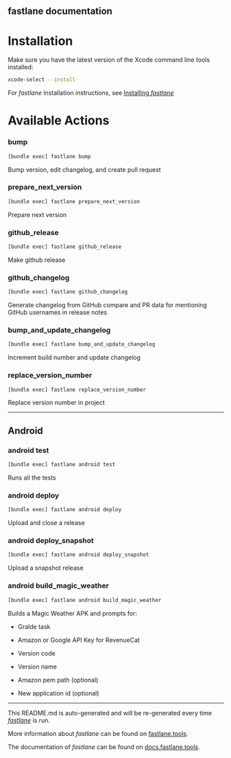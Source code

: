 fastlane documentation
----

# Installation

Make sure you have the latest version of the Xcode command line tools installed:

```sh
xcode-select --install
```

For _fastlane_ installation instructions, see [Installing _fastlane_](https://docs.fastlane.tools/#installing-fastlane)

# Available Actions

### bump

```sh
[bundle exec] fastlane bump
```

Bump version, edit changelog, and create pull request

### prepare_next_version

```sh
[bundle exec] fastlane prepare_next_version
```

Prepare next version

### github_release

```sh
[bundle exec] fastlane github_release
```

Make github release

### github_changelog

```sh
[bundle exec] fastlane github_changelog
```

Generate changelog from GitHub compare and PR data for mentioning GitHub usernames in release notes

### bump_and_update_changelog

```sh
[bundle exec] fastlane bump_and_update_changelog
```

Increment build number and update changelog

### replace_version_number

```sh
[bundle exec] fastlane replace_version_number
```

Replace version number in project

----


## Android

### android test

```sh
[bundle exec] fastlane android test
```

Runs all the tests

### android deploy

```sh
[bundle exec] fastlane android deploy
```

Upload and close a release

### android deploy_snapshot

```sh
[bundle exec] fastlane android deploy_snapshot
```

Upload a snapshot release

### android build_magic_weather

```sh
[bundle exec] fastlane android build_magic_weather
```

Builds a Magic Weather APK and prompts for:

* Gralde task

* Amazon or Google API Key for RevenueCat

* Version code

* Version name

* Amazon pem path (optional)

* New application id (optional)

----

This README.md is auto-generated and will be re-generated every time [_fastlane_](https://fastlane.tools) is run.

More information about _fastlane_ can be found on [fastlane.tools](https://fastlane.tools).

The documentation of _fastlane_ can be found on [docs.fastlane.tools](https://docs.fastlane.tools).
